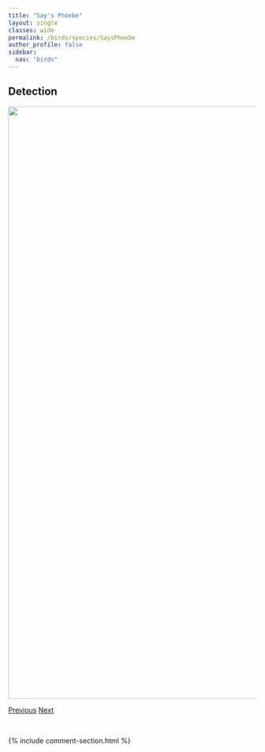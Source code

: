 ```yaml
---
title: "Say's Phoebe"
layout: single
classes: wide
permalink: /birds/species/SaysPhoebe
author_profile: false
sidebar:
  nav: "birds"
---
```


<h2>Detection</h2>

<a href="https://drive.google.com/uc?export=view&id=1ttGvpLYNf71zM0Se2yUgtM0gMLw0vApe">
<img src="https://drive.google.com/uc?export=view&id=1ttGvpLYNf71zM0Se2yUgtM0gMLw0vApe" height = "1200" width = "800">
</a>

<a href="/DevelopmentWebsite/birds/species/SandhillCrane" class="pagination--pager" title="Sandhill Crane">Previous</a> <a href="/DevelopmentWebsite/birds/species/SavannahSparrow" class="pagination--pager" title="Savannah Sparrow">Next</a>

<p>&nbsp;</p>

{% include comment-section.html %}
